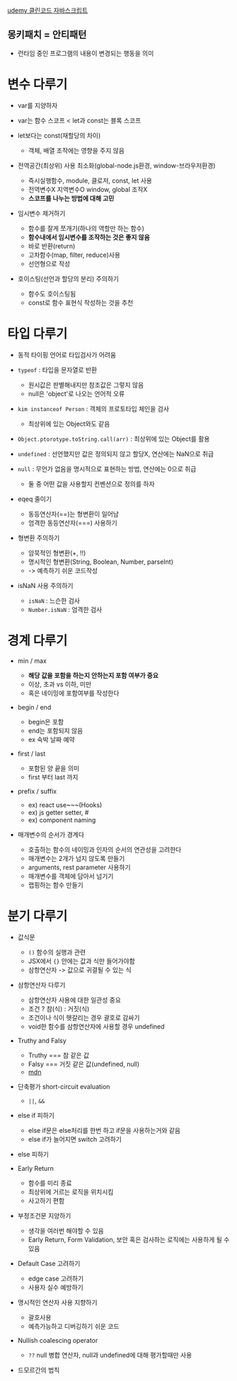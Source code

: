[udemy 클린코드 자바스크립트](https://www.udemy.com/course/clean-code-js/)

## 몽키패치 = 안티패턴

- 런타임 중인 프로그램의 내용이 변경되는 행동을 의미

# 변수 다루기

- var를 지양하자
- var는 함수 스코프 < let과 const는 블록 스코프
- let보다는 const(재할당의 차이)

  - 객체, 배열 조작에는 영향을 주지 않음

- 전역공간(최상위) 사용 최소화(global-node.js환경, window-브라우저환경)

  - 즉시실행함수, module, 클로저, const, let 사용
  - 전역변수X 지역변수O window, global 조작X
  - **스코프를 나누는 방법에 대해 고민**

- 임시변수 제거하기

  - 함수를 잘게 쪼개기(하나의 역할만 하는 함수)
  - **함수내에서 임시변수를 조작하는 것은 좋지 않음**
  - 바로 반환(return)
  - 고차함수(map, filter, reduce)사용
  - 선언형으로 작성

- 호이스팅(선언과 할당의 분리) 주의하기
  - 함수도 호이스팅됨
  - const로 함수 표현식 작성하는 것을 추천

# 타입 다루기

- 동적 타이핑 언어로 타입검사가 어려움
- `typeof` : 타입을 문자열로 반환
  - 원시값은 판별해내지만 참조값은 그렇지 않음
  - null은 'object'로 나오는 언어적 오류
- `kim instanceof Person` : 객체의 프로토타입 체인을 검사
  - 최상위에 있는 Object와도 같음
- `Object.ptorotype.toString.call(arr)` : 최상위에 있는 Object를 활용

- `undefined` : 선언했지만 값은 정의되지 않고 할당X, 연산에는 NaN으로 취급
- `null` : 무언가 없음을 명시적으로 표현하는 방법, 연산에는 0으로 취급

  - 둘 중 어떤 값을 사용할지 컨벤션으로 정의를 하자

- eqeq 줄이기

  - 동등연산자(==)는 형변환이 일어남
  - 엄격한 동등연산자(===) 사용하기

- 형변환 주의하기

  - 암묵적인 형변환(+, !!)
  - 명시적인 형변환(String, Boolean, Number, parseInt)
  - -> 예측하기 쉬운 코드작성

- isNaN 사용 주의하기
  - `isNaN` : 느슨한 검사
  - `Number.isNaN` : 엄격한 검사

# 경계 다루기

- min / max

  - **해당 값을 포함을 하는지 안하는지 포함 여부가 중요**
  - 이상, 초과 vs 이하, 미만
  - 혹은 네이밍에 포함여부를 작성한다

- begin / end

  - begin은 포함
  - end는 포함되지 않음
  - ex 숙박 날짜 예약

- first / last

  - 포함된 양 끝을 의미
  - first 부터 last 까지

- prefix / suffix

  - ex) react use~~~(Hooks)
  - ex) js getter setter, #
  - ex) component naming

- 매개변수의 순서가 경계다
  - 호출하는 함수의 네이밍과 인자의 순서의 연관성을 고려한다
  - 매개변수는 2개가 넘지 않도록 만들기
  - arguments, rest parameter 사용하기
  - 매개변수를 객체에 담아서 넘기기
  - 랩핑하는 함수 만들기

# 분기 다루기

- 값식문

  - `()` 함수의 실행과 관련
  - JSX에서 `{}` 안에는 값과 식만 들어가야함
  - 삼항연산자 -> 값으로 귀결될 수 있는 식

- 삼항연산자 다루기

  - 삼항연산자 사용에 대한 일관성 중요
  - 조건 ? 참(식) : 거짓(식)
  - 조건이나 식이 헷갈리는 경우 괄호로 감싸기
  - void한 함수를 삼항연산자에 사용할 경우 undefined

- Truthy and Falsy

  - Truthy === 참 같은 값
  - Falsy === 거짓 같은 값(undefined, null)
  - [mdn](https://developer.mozilla.org/ko/docs/Glossary/Truthy)

- 단축평가 short-circuit evaluation

  - `||`, `&&`

- else if 피하기

  - else if문은 else처리를 한번 하고 if문을 사용하는거와 같음
  - else if가 늘어지면 switch 고려하기

- else 피하기
- Early Return

  - 함수를 미리 종료
  - 최상위에 거르는 로직을 위치시킴
  - 사고하기 편함

- 부정조건문 지양하기

  - 생각을 여러번 해야할 수 있음
  - Early Return, Form Validation, 보안 혹은 검사하는 로직에는 사용하게 될 수 있음

- Default Case 고려하기

  - edge case 고려하기
  - 사용자 실수 예방하기

- 명시적인 연산자 사용 지향하기

  - 괄호사용
  - 예측가능하고 디버깅하기 쉬운 코드

- Nullish coalescing operator

  - `??` null 병합 연산자, null과 undefined에 대해 평가할때만 사용

- 드모르간의 법칙
